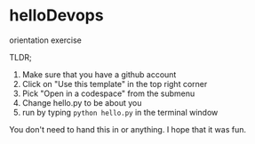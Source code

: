 # helloDevops
orientation exercise

TLDR;

1. Make sure that you have a github account
2. Click on "Use this template" in the top right corner
3. Pick "Open in a codespace" from the submenu
4. Change hello.py to be about you
5. run by typing `python hello.py` in the terminal window

You don't need to hand this in or anything. I hope that it was fun.
